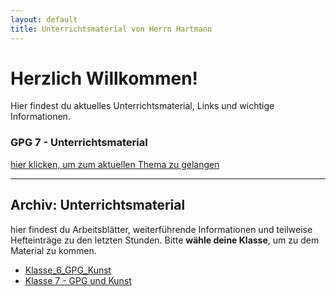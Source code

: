 ```yaml
---
layout: default
title: Unterrichtsmaterial von Herrn Hartmann
---
```

# Herzlich Willkommen!

Hier findest du aktuelles Unterrichtsmaterial, Links und wichtige Informationen. 

### GPG 7 - Unterrichtsmaterial

[hier klicken, um zum aktuellen Thema zu gelangen](GPG_7/Arbeitsblätter_GPG_7/Thema-der-erste-Weltkrieg_ein-globaler-Krieg.md)

---

## Archiv: Unterrichtsmaterial

hier findest du Arbeitsblätter, weiterführende Informationen und teilweise Hefteinträge zu den letzten Stunden. Bitte **wähle deine Klasse**, um zu dem Material zu kommen.

- [Klasse_6_GPG_Kunst](Klasse_6_GPG_Kunst.md)
- [Klasse 7 - GPG und Kunst](Klasse%207%20-%20GPG%20und%20Kunst)


 